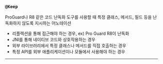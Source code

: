 ### `@Keep`
ProGuard나 R8 같은 코드 난독화 도구를 사용할 때 특정 클래스, 메서드, 필드 등을 난독화하지 않도록 지시하는 어노테이션

- 리플렉션을 통해 접근해야 하는 경우, ex) Pro Guard R8이 난독화
- JNI를 통해 네이티브 코드와 상호작용하는 경우
- 외부 라이브러리에서 특정 클래스나 메서드를 직접 호출하는 경우
- 특정 API를 외부 애플리케이션이나 모듈에서 사용해야 하는 경우

---

